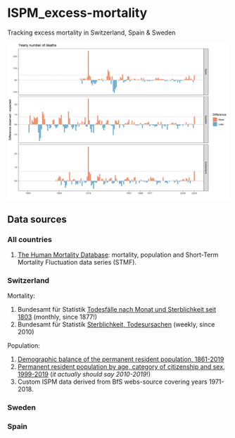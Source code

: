 # ISPM_excess-mortality

Tracking excess mortality in Switzerland, Spain & Sweden

![Yearly differences](https://github.com/RPanczak/ISPM_excess-mortality/blob/main/paper/diffs_year.png)

## Data sources

### All countries

  1. [The Human Mortality Database](https://www.mortality.org/): mortality, population and Short-Term Mortality Fluctuation data series (STMF).
  
### Switzerland

Mortality:  

  1. Bundesamt für Statistik [Todesfälle nach Monat und Sterblichkeit seit 1803](https://www.bfs.admin.ch/bfs/de/home/statistiken/kataloge-datenbanken/daten.assetdetail.14387168.html) (monthly, since 1877!)
  2. Bundesamt für Statistik [Sterblichkeit, Todesursachen](https://www.bfs.admin.ch/bfs/en/home/statistics/health/state-health/mortality-causes-death.html) (weekly, since 2010)
  
Population:  

  1. [Demographic balance of the permanent resident population, 1861-2019](https://www.bfs.admin.ch/bfs/en/home/statistics/catalogues-databases/tables.assetdetail.13707412.html)
  2. [Permanent resident population by age, category of citizenship and sex, 1999-2019](https://www.bfs.admin.ch/bfs/en/home/statistics/catalogues-databases/tables.assetdetail.14367976.html) (*it actually should say 2010-2019*!)
  3. Custom ISPM data derived from BfS webs-source covering years 1971-2018.

### Sweden

### Spain

